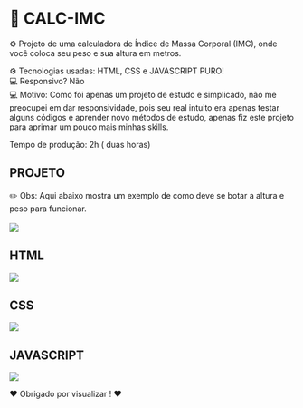 # 📲 CALC-IMC

⚙️ Projeto de uma calculadora de Índice de Massa Corporal (IMC), onde você coloca seu peso e sua altura em metros.

⚙️ Tecnologias usadas: HTML, CSS e JAVASCRIPT PURO! <br>
💻 Responsivo? Não <br>
💻 Motivo: Como foi apenas um projeto de estudo e simplicado, não me preocupei em dar responsividade, pois seu real intuito era apenas testar alguns códigos
 e aprender novo métodos de estudo, apenas fiz este projeto para aprimar um pouco mais minhas skills. 

 Tempo de produção: 2h ( duas horas)

<h2>PROJETO</h2>
✏️ Obs: Aqui abaixo mostra um exemplo de como deve se botar a altura e peso para funcionar.

<br>
<br> 
<img src="https://user-images.githubusercontent.com/110071892/197244740-6a7c1839-8322-4d83-844d-7715fdbf7cf5.png" />

<h2>HTML</h2>
<img src="https://user-images.githubusercontent.com/110071892/197244908-7e0da460-0658-4a1d-90ba-06db459cb003.png" />

<h2>CSS</h2>
<img src="https://user-images.githubusercontent.com/110071892/197244917-262bb60e-6b1a-4c87-99c4-ea64e6c7cbab.png" />

<h2>JAVASCRIPT</h2>
<img src="https://user-images.githubusercontent.com/110071892/197244932-54da6f88-4ea7-49dd-8ece-0a714d3f6bea.png" />

❤️ Obrigado por visualizar ! ❤️
